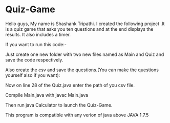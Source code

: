 # Quiz-Game

Hello guys, My name is Shashank Tripathi. I created the following project .It is a quiz game that asks you ten questions and at the end displays the results.
It also includes a timer.

If you want to run this code:- 

Just create one new folder with two new files  named as Main and Quiz and save the code respectively.

Also create the csv and save the questions.(You can make the questions yourself also if you want):

Now on line 28 of the Quiz.java enter the path of you csv file.

Compile Main.java with javac Main.java

Then run java Calculator to launch the Quiz-Game.

This program is compatible with any verion of java above JAVA 1.7.5
